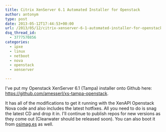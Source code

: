 ```yaml
---
title: Citrix XenServer 6.1 Automated Installer for Openstack
author: antonym
type: post
date: 2013-05-12T17:44:53+00:00
url: /2013/05/12/citrix-xenserver-6-1-automated-installer-for-openstack/
dsq_thread_id:
  - 3777570856
categories:
  - ipxe
  - linux
  - netboot
  - nova
  - openstack
  - xenserver

---
```

I've put my Openstack XenServer 6.1 (Tampa) installer onto Github here: <a href="https://github.com/amesserl/xs-tampa-openstack" title="xs-tampa-openstack" target="_blank">https://github.com/amesserl/xs-tampa-openstack</a>.

It has all of the modifications to get it running with the XenAPI Openstack Nova code and also includes the latest hotfixes. All you need to do is snag the latest CD and drop it in. I'll continue to publish repos for new versions as they come out (Clearwater should be released soon). You can also boot it from <a href="http://osimag.es" title="osimag.es" target="_blank">osimag.es</a> as well.